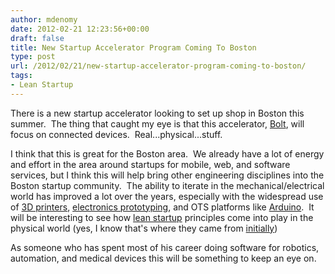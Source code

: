 ```yaml
---
author: mdenomy
date: 2012-02-21 12:23:56+00:00
draft: false
title: New Startup Accelerator Program Coming To Boston
type: post
url: /2012/02/21/new-startup-accelerator-program-coming-to-boston/
tags:
- Lean Startup
---
```


There is a new startup accelerator looking to set up shop in Boston this summer.  The thing that caught my eye is that this accelerator, [Bolt](http://www.boston.com/business/technology/innoeco/2012/02/bolt_new_accelerator_program_f.html), will focus on connected devices.  Real...physical...stuff.

I think that this is great for the Boston area.  We already have a lot of energy and effort in the area around startups for mobile, web, and software services, but I think this will help bring other engineering disciplines into the Boston startup community.  The ability to iterate in the mechanical/electrical world has improved a lot over the years, especially with the widespread use of [3D printers](http://en.wikipedia.org/wiki/3D_printing), [electronics prototyping](http://en.wikipedia.org/wiki/Prototype#Electronics_prototyping), and OTS platforms like [Arduino](http://arduino.cc/).  It will be interesting to see how [lean startup](http://theleanstartup.com/) principles come into play in the physical world (yes, I know that's where they came from [initially](http://en.wikipedia.org/wiki/Lean_manufacturing))

As someone who has spent most of his career doing software for robotics, automation, and medical devices this will be something to keep an eye on.
